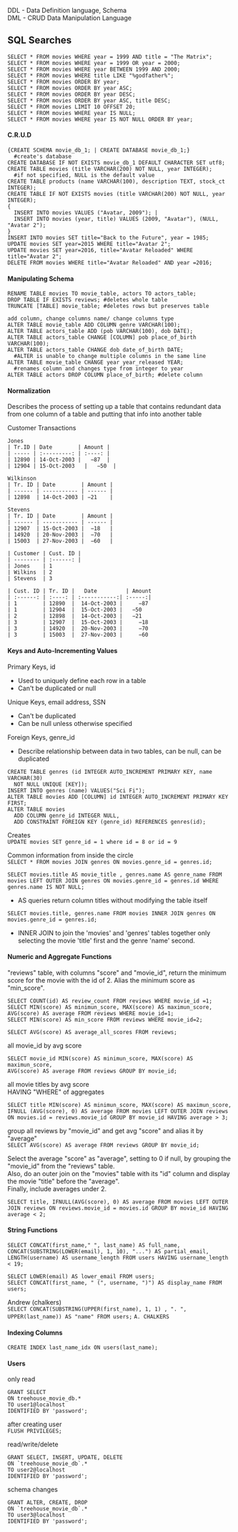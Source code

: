 DDL - Data Definition language, Schema  
DML - CRUD Data Manipulation Language

SQL Searches
------------

```
SELECT * FROM movies WHERE year = 1999 AND title = "The Matrix";
SELECT * FROM movies WHERE year = 1999 OR year = 2000;
SELECT * FROM movies WHERE year BETWEEN 1999 AND 2000;
SELECT * FROM movies WHERE title LIKE "%godfather%";
SELECT * FROM movies ORDER BY year;
SELECT * FROM movies ORDER BY year ASC;
SELECT * FROM movies ORDER BY year DESC;
SELECT * FROM movies ORDER BY year ASC, title DESC;
SELECT * FROM movies LIMIT 10 OFFSET 20;
SELECT * FROM movies WHERE year IS NULL;
SELECT * FROM movies WHERE year IS NOT NULL ORDER BY year;
```

#### C.R.U.D
```
{CREATE SCHEMA movie_db_1; | CREATE DATABASE movie_db_1;}
  #create's database
CREATE DATABASE IF NOT EXISTS movie_db_1 DEFAULT CHARACTER SET utf8;
CREATE TABLE movies (title VARCHAR(200) NOT NULL, year INTEGER);
  #if not specified, NULL is the default value
CREATE TABLE products (name VARCHAR(100), description TEXT, stock_ct INTEGER);
CREATE TABLE IF NOT EXISTS movies (title VARCHAR(200) NOT NULL, year INTEGER);
{
  INSERT INTO movies VALUES ("Avatar, 2009"); |
  INSERT INTO movies (year, title) VALUES (2009, "Avatar"), (NULL, "Avatar 2");
}
INSERT INTO movies SET title="Back to the Future", year = 1985;
UPDATE movies SET year=2015 WHERE title="Avatar 2";
UPDATE movies SET year=2016, title="Avatar Reloaded" WHERE title="Avatar 2";
DELETE FROM movies WHERE title="Avatar Reloaded" AND year =2016;
```

#### Manipulating Schema
```
RENAME TABLE movies TO movie_table, actors TO actors_table;
DROP TABLE IF EXISTS reviews; #deletes whole table
TRUNCATE [TABLE] movie_table; #deletes rows but preserves table

add column, change columns name/ change columns type
ALTER TABLE movie_table ADD COLUMN genre VARCHAR(100);
ALTER TABLE actors_table ADD (pob VARCHAR(100), dob DATE);
ALTER TABLE actors_table CHANGE [COLUMN] pob place_of_birth VARCHAR(100);
ALTER TABLE actors_table CHANGE dob date_of_birth DATE;
  #ALTER is unable to change multiple columns in the same line
ALTER TABLE movie_table CHANGE year year_released YEAR;
  #renames column and changes type from integer to year
ALTER TABLE actors DROP COLUMN place_of_birth; #delete column
```

#### Normalization
Describes the process of setting up a table that contains redundant data from
one column of a table and putting that info into another table

Customer Transactions  
```
Jones
| Tr.ID | Date        | Amount |
| ----- | :---------: | :----: |
| 12890	| 14-Oct-2003 |   −87  |
| 12904	| 15-Oct-2003	|   −50  |

Wilkinson
| Tr. ID | Date        | Amount |
| ------ | ----------- | ------ |
| 12898  | 14-Oct-2003 | −21    |

Stevens
| Tr. ID | Date        | Amount |
| ------ | ----------- | ------ |
| 12907  | 15-Oct-2003 |  −18   |
| 14920  | 20-Nov-2003 |  −70   |
| 15003  | 27-Nov-2003 |  −60   |

| Customer | Cust. ID |
| -------- | :------: |
| Jones    | 1
| Wilkins  | 2
| Stevens  | 3

| Cust. ID | Tr. ID |	Date         | Amount
| :------: | :----: | :-----------:| :-----:|
| 1	       | 12890  |  14-Oct-2003 |	 −87
| 1	       | 12904	|  15-Oct-2003 |   −50
| 2	       | 12898	|  14-Oct-2003 |   −21
| 3	       | 12907	|  15-Oct-2003 |	 −18
| 3	       | 14920	|  20-Nov-2003 |	 −70
| 3	       | 15003  |  27-Nov-2003 |	 −60
```

#### Keys and Auto-Incrementing Values
Primary Keys, id

* Used to uniquely define each row in a table
* Can't be duplicated or null

Unique Keys, email address, SSN
* Can't be duplicated
*  Can be null unless otherwise specified

Foreign Keys, genre_id
*  Describe relationship between data in two tables, can be null, can be duplicated

```
CREATE TABLE genres (id INTEGER AUTO_INCREMENT PRIMARY KEY, name VARCHAR(30)
  NOT NULL UNIQUE [KEY]);
INSERT INTO genres (name) VALUES("Sci Fi");
ALTER TABLE movies ADD [COLUMN] id INTEGER AUTO_INCREMENT PRIMARY KEY FIRST;
ALTER TABLE movies
  ADD COLUMN genre_id INTEGER NULL,
  ADD CONSTRAINT FOREIGN KEY (genre_id) REFERENCES genres(id);
```

Creates  
`UPDATE movies SET genre_id = 1 where id = 8 or id = 9`

Common information from inside the circle  
`SELECT * FROM movies JOIN genres ON movies.genre_id = genres.id;`

`SELECT movies.title AS movie_title , genres.name AS genre_name
FROM movies LEFT OUTER JOIN genres
ON movies.genre_id = genres.id
WHERE genres.name IS NOT NULL;`
* AS queries return column titles without modifying the table itself

`SELECT movies.title, genres.name FROM movies
  INNER JOIN genres ON movies.genre_id = genres.id;`
* INNER JOIN to join the 'movies' and 'genres' tables together only
    selecting the movie 'title' first and the genre 'name' second.

#### Numeric and Aggregate Functions
"reviews" table, with columns "score" and "movie_id", return the minimum score for the movie with the id of 2. Alias the minimum score as "min_score".  
```
SELECT COUNT(id) AS review_count FROM reviews WHERE movie_id =1;
SELECT MIN(score) AS minimun_score, MAX(score) AS maximun_score,
AVG(score) AS average FROM reviews WHERE movie_id=1;
SELECT MIN(score) AS min_score FROM reviews WHERE movie_id=2;
```

`SELECT AVG(score) AS average_all_scores FROM reviews;`

all movie_id by avg score  
```
SELECT movie_id MIN(score) AS minimun_score, MAX(score) AS maximun_score,
AVG(score) AS average FROM reviews GROUP BY movie_id;
```

all movie titles by avg score  
HAVING "WHERE" of aggregates  
```
SELECT title MIN(score) AS minimun_score, MAX(score) AS maximun_score, IFNULL (AVG(score), 0) AS average FROM movies LEFT OUTER JOIN reviews ON movies.id = reviews.movie_id GROUP BY movie_id HAVING average > 3;
  ```

group all reviews by "movie_id" and get avg "score" and alias it by "average"  
`SELECT AVG(score) AS average FROM reviews GROUP BY movie_id;`

Select the average "score" as "average", setting to 0 if null, by grouping the "movie_id" from the "reviews" table.  
Also, do an outer join on the "movies" table with its "id" column and display the movie "title" before the "average".  
Finally, include averages under 2.  
```
SELECT title, IFNULL(AVG(score), 0) AS average FROM movies LEFT OUTER JOIN reviews ON reviews.movie_id = movies.id GROUP BY movie_id HAVING average < 2;
  ```

#### String Functions
```
SELECT CONCAT(first_name," ", last_name) AS full_name, CONCAT(SUBSTRING(LOWER(email), 1, 10), "...") AS partial_email, LENGTH(username) AS username_length FROM users HAVING username_length < 19;
```
```
SELECT LOWER(email) AS lower_email FROM users;
SELECT CONCAT(first_name, " (", username, ")") AS display_name FROM users;
```
Andrew (chalkers)  
`SELECT CONCAT(SUBSTRING(UPPER(first_name), 1, 1) , ". ", UPPER(last_name)) AS "name" FROM users;`
`A. CHALKERS`

#### Indexing Columns

`CREATE INDEX last_name_idx ON users(last_name);`

#### Users
only read  
```
GRANT SELECT
ON treehouse_movie_db.*
TO user1@localhost
IDENTIFIED BY 'password';
```

after creating user  
`FLUSH PRIVILEGES;`

read/write/delete  
```
GRANT SELECT, INSERT, UPDATE, DELETE
ON `treehouse_movie_db`.*
TO user2@localhost
IDENTIFIED BY 'password';
```
schema changes  
```
GRANT ALTER, CREATE, DROP
ON `treehouse_movie_db`.*
TO user3@localhost
IDENTIFIED BY 'password';
```
